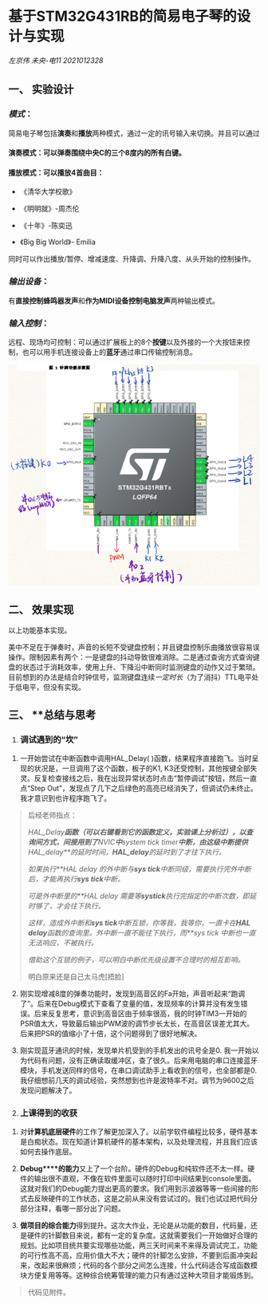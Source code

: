 # 基于STM32G431RB的简易电子琴的设计与实现

###### 左京伟  未央-电11  2021012328

## **一、** **实验设计**

### ***模式***：

简易电子琴包括**演奏**和**播放**两种模式，通过一定的讯号输入来切换。并且可以通过

####     演奏模式：可以弹奏围绕中央C的三个8度内的所有白键。

####     播放模式：可以播放4首曲目：

- 《清华大学校歌》

- 《明明就》-周杰伦

- 《十年》-陈奕迅

- 《Big Big World》- Emilia

同时可以作出播放/暂停、增减速度、升降调、升降八度、从头开始的控制操作。

 

### ***输出设备***：

有**直接控制蜂鸣器发声**和**作为****MIDI****设备控制电脑发声**两种输出模式。

 

### ***输入控制***：

远程、现场均可控制：可以通过扩展板上的8个**按键**以及外接的一个大按钮来控制，也可以用手机连接设备上的**蓝牙**通过串口传输控制消息。

 

![image](https://github.com/Dr-Left/Electric-Piano-based-upon-STM32G431RB/blob/master/1.png)



 

## **二、** **效果实现**

以上功能基本实现。

美中不足在于弹奏时，声音的长短不受键盘控制；并且键盘控制乐曲播放很容易误操作。限制因素有两个：一是键盘的抖动导致很难消除。二是通过查询方式查询键盘的状态过于消耗效率，使用上升、下降沿中断同时监测键盘的动作又过于繁琐。目前想到的办法是结合时钟信号，监测键盘连续*一定时长*（为了消抖）TTL电平处于低电平，但没有实现。

 

 

## **三、** **总结与思考

1. ### 调试遇到的“坎”

1) 一开始尝试在中断函数中调用HAL_Delay( )函数，结果程序直接跑飞。当时呈现的状况是，一旦调用了这个函数，板子的K1, K3还受控制，其他按键全部失灵。反复检查接线之后，我在出现异常状态时点击“暂停调试”按钮，然后一直点“Step Out”，发现点了几下之后绿色的高亮已经消失了，但调试仍未终止。我才意识到也许程序跑飞了。

> 后经老师指点：
>
> *HAL_Delay**函数（可以右键看到它的函数定义，实验课上分析过），以查询间方式，间接用到了**NVIC**中**system tick timer**中断，由这级中断提供**HAL_delay**的延时时间，**HAL_delay**的延时到了才往下执行。*
>
> *如果执行**HAL delay* *的外中断与**sys tick**中断同级，需要执行完外中断后，才能再执行**sys tick**中断。*
>
> *可是外中断里的**HAL delay* *需要等**systick**执行完指定的中断次数，即延时够了，才会往下执行。*
>
> *这样，造成外中断和**sys tick**中断互锁，你等我，我等你，一直卡在**HAL delay**函数的查询里。外中断一直不能往下执行，而**sys tick* *中断也一直无法响应，不被执行。*
>
> *借助这个互锁的例子，可以明白中断优先级设置不合理时的相互影响。*
>
> 明白原来还是自己太马虎[捂脸]
>

 

2) 刚实现增减8度的弹奏功能时，发现到高音区的Fa开始，声音听起来“跑调了”。后来在Debug模式下查看了变量的值，发现频率的计算并没有发生错误。后来反复思考，意识到高音区由于频率很高，我的时钟TIM3一开始的PSR值太大，导致最后输出PWM波的调节步长太长，在高音区误差尤其大。后来把PSR的值缩小了十倍，这个问题得到了很好地解决。

3) 刚实现蓝牙通讯的时候，发现单片机受到的手机发出的讯号全是0. 我一开始以为代码有问题，没有正确读取缓冲区，查了很久。后来用电脑的串口连接蓝牙模块，手机发送同样的信号，在串口调试助手上看收到的信号，也全部都是0. 我仔细想前几天的调试经验，突然想到也许是波特率不对。调节为9600之后发现问题解决了。

 

2. ### 上课得到的收获

  1) 对**计算机底层硬件**的工作了解更加深入了。以前学软件编程比较多，硬件基本是白痴状态。现在知道计算机硬件的基本架构，以及处理流程，并且我们应该如何去操作底层。

2) **Debug****的能力**又上了一个台阶。硬件的Debug和纯软件还不太一样。硬件的输出很不直观，不像在软件里面可以随时打印中间结果到console里面。这就对我们的Debug能力提出更高的要求。我们用到示波器等等一些间接的形式去反映硬件的工作状态，这是之前从来没有尝试过的。我们也试过把代码分部分注释，看哪一部分出了问题。

3) **做项目的综合能力**得到提升。这次大作业，无论是从功能的数目，代码量，还是硬件的针脚数目来说，都有一定的复杂度。这就需要我们一开始做好合理的规划。比如项目统共要实现哪些功能，两三天时间来不来得及调试完工，功能的可行性高不高，应用价值大不大；硬件的针脚怎么安排，不要到后面冲突起来，改起来很麻烦；代码的各个部分之间怎么连接，什么代码适合写成函数模块方便复用等等。这种综合统筹管理的能力只有通过这种大项目才能锻炼到。

 

> 代码见附件。

